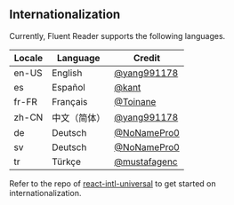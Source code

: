 ## Internationalization

Currently, Fluent Reader supports the following languages.

| Locale | Language | Credit |
| --- | --- | --- |
| en-US | English | [@yang991178](https://github.com/yang991178) |
| es | Español | [@kant](https://github.com/kant) |
| fr-FR | Français | [@Toinane](https://github.com/Toinane) |
| zh-CN | 中文（简体） | [@yang991178](https://github.com/yang991178) |
| de | Deutsch | [@NoNamePro0](https://github.com/NoNamePro0) |
| sv | Deutsch | [@NoNamePro0](https://github.com/eson57) |
| tr | Türkçe | [@mustafagenc](https://github.com/mustafagenc) |

Refer to the repo of [react-intl-universal](https://github.com/alibaba/react-intl-universal) to get started on internationalization. 
